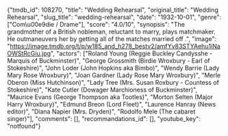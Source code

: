 {"tmdb_id": 108270, "title": "Wedding Rehearsal", "original_title": "Wedding Rehearsal", "slug_title": "wedding-rehearsal", "date": "1932-10-01", "genre": ["Com\u00e9die / Drame"], "score": "4.0/10", "synopsis": "The grandmother of a British nobleman, reluctant to marry, plays matchmaker. He outmaneuvers her by getting all of the matches married off .", "image": "https://image.tmdb.org/t/p/w185_and_h278_bestv2/amfYv83STYAehu1iNaOWStRcGiu.jpg", "actors": ["Roland Young (Reggie Buckley Candysshe - Marquis of Buckminster)", "George Grossmith (Birdie Wroxbury - Earl of Stokeshire)", "John Loder (John Hopkins aka Bimbo)", "Wendy Barrie (Lady Mary Rose Wroxbury)", "Joan Gardner (Lady Rose Mary Wroxbury)", "Merle Oberon (Miss Hutchinson)", "Lady Tree (Mrs. Susan Roxbury - Countess of Stokeshire)", "Kate Cutler (Dowager Marchioness of Buckminster)", "Maurice Evans (George Thompson aka Tootles)", "Morton Selten (Major Harry Wroxbury)", "Edmund Breon (Lord Fleet)", "Laurence Hanray (News editor)", "Diana Napier (Mrs. Dryden)", "Rodolfo Mele (The cabaret singer)"], "comments": [], "recommandations_id": [], "youtube_key": "notfound"}